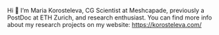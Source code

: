 Hi 👋 I’m Maria Korosteleva, CG Scientist at Meshcapade, previously a PostDoc at ETH Zurich, and research enthusiast. You can find more info about my research projects on my website: https://korosteleva.com/

<!---
maria-korosteleva/maria-korosteleva is a ✨ special ✨ repository because its `README.md` (this file) appears on your GitHub profile.
You can click the Preview link to take a look at your changes.
--->
